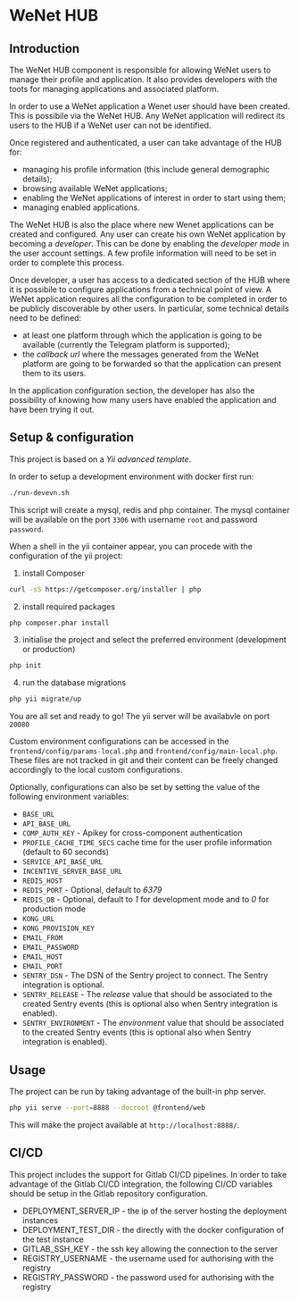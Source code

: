 # WeNet HUB

## Introduction

The WeNet HUB component is responsible for allowing WeNet users to manage their profile and application.
It also provides developers with the toots for managing applications and associated platform.

In order to use a WeNet application a Wenet user should have been created.
This is possibile via the WeNet HUB. Any WeNet application will redirect its users to the HUB if a WeNet user can not be identified.

Once registered and authenticated, a user can take advantage of the HUB for:

* managing his profile information (this include general demographic details);
* browsing available WeNet applications;
* enabling the WeNet applications of interest in order to start using them;
* managing enabled applications.

The WeNet HUB is also the place where new Wenet applications can be created and configured.
Any user can create his own WeNet application by becoming a *developer*.
This can be done by enabling the *developer mode* in the user account settings.
A few profile information will need to be set in order to complete this process.

Once developer, a user has access to a dedicated section of the HUB where it is possibile to configure applications from a technical point of view.
A WeNet application requires all the configuration to be completed in order to be publicly discoverable by other users.
In particular, some technical details need to be defined:

* at least one platform through which the application is going to be available (currently the Telegram platform is supported);
* the *callback url* where the messages generated from the WeNet platform are going to be forwarded so that the application can present them to its users.

In the application configuration section, the developer has also the possibility of knowing how many users have enabled the application and have been trying it out.


## Setup & configuration

This project is based on a _Yii advanced template_.

In order to setup a development environment with docker first run:

```bash
./run-devevn.sh
```

This script will create a mysql, redis and php container. The mysql container will be available on the port `3306` with username `root` and password `password`.

When a shell in the yii container appear, you can procede with the configuration of the yii project:

1. install Composer

```bash
curl -sS https://getcomposer.org/installer | php
```

2. install required packages

```bash
php composer.phar install
```

3. initialise the project and select the preferred environment (development or production)

```bash
php init
```

4. run the database migrations

```bash
php yii migrate/up
```

You are all set and ready to go! The yii server will be availabvle on port `20080`

Custom environment configurations can be accessed in the `frontend/config/params-local.php` and `frontend/config/main-local.php`. These files are not tracked in git and their content can be freely changed accordingly to the local custom configurations.

Optionally, configurations can also be set by setting the value of the following environment variables:

* `BASE_URL`
* `API_BASE_URL`
* `COMP_AUTH_KEY` - Apikey for cross-component authentication
* `PROFILE_CACHE_TIME_SECS` cache time for the user profile information (default to 60 seconds)
* `SERVICE_API_BASE_URL`
* `INCENTIVE_SERVER_BASE_URL`
* `REDIS_HOST`
* `REDIS_PORT` - Optional, default to *6379*
* `REDIS_DB` - Optional, default to *1* for development mode and to *0* for production mode
* `KONG_URL`
* `KONG_PROVISION_KEY`
* `EMAIL_FROM`
* `EMAIL_PASSWORD`
* `EMAIL_HOST`
* `EMAIL_PORT`
* `SENTRY_DSN` - The DSN of the Sentry project to connect. The Sentry integration is optional.
* `SENTRY_RELEASE` - The _release_ value that should be associated to the created Sentry events (this is optional also when Sentry integration is enabled).
* `SENTRY_ENVIRONMENT` - The _environment_ value that should be associated to the created Sentry events (this is optional also when Sentry integration is enabled).


## Usage

The project can be run by taking advantage of the built-in php server.

```bash
php yii serve --port=8888 --docroot @frontend/web
```

This will make the project available at `http://localhost:8888/`.


## CI/CD

This project includes the support for Gitlab CI/CD pipelines.
In order to take advantage of the Gitlab CI/CD integration, the following CI/CD variables should be setup in the Gitlab repository configuration.

* DEPLOYMENT_SERVER_IP - the ip of the server hosting the deployment instances
* DEPLOYMENT_TEST_DIR - the directly with the docker configuration of the test instance
* GITLAB_SSH_KEY - the ssh key allowing the connection to the server
* REGISTRY_USERNAME - the username used for authorising with the registry
* REGISTRY_PASSWORD - the password used for authorising with the registry
